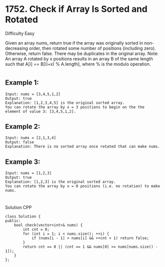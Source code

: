 # 1752. Check if Array Is Sorted and Rotated
Difficulty Easy

Given an array nums, return true if the array was originally sorted in non-decreasing order, then rotated some number of positions (including zero). Otherwise, return false.
There may be duplicates in the original array.
Note: An array A rotated by x positions results in an array B of the same length such that A[i] == B[(i+x) % A.length], where % is the modulo operation.


# 

## Example 1:

```
Input: nums = [3,4,5,1,2]
Output: true
Explanation: [1,2,3,4,5] is the original sorted array.
You can rotate the array by x = 3 positions to begin on the the element of value 3: [3,4,5,1,2].
```


## Example 2:

```
Input: nums = [2,1,3,4]
Output: false
Explanation: There is no sorted array once rotated that can make nums.
```


## Example 3:

```
Input: nums = [1,2,3]
Output: true
Explanation: [1,2,3] is the original sorted array.
You can rotate the array by x = 0 positions (i.e. no rotation) to make nums.
```


#

Solution CPP
```
class Solution {
public:
    bool check(vector<int>& nums) {
        int cnt = 0;
        for (int i = 1; i < nums.size(); ++i) {
            if (nums[i - 1] > nums[i] && ++cnt > 1) return false;
        }
        return cnt == 0 || (cnt == 1 && nums[0] >= nums[nums.size() - 1]);
    }
};
```
